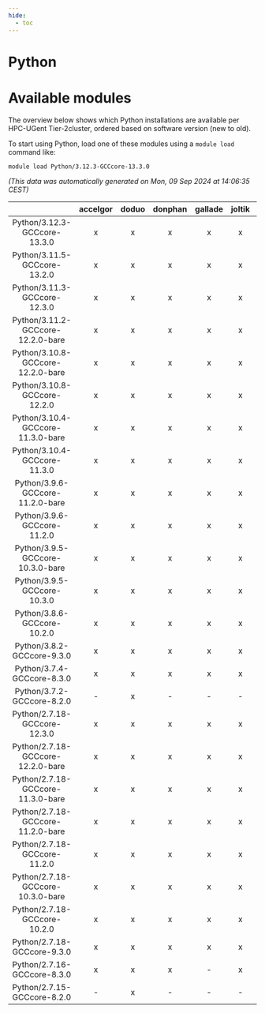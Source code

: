 ```yaml
---
hide:
  - toc
---
```


Python
======

# Available modules


The overview below shows which Python installations are available per HPC-UGent Tier-2cluster, ordered based on software version (new to old).

To start using Python, load one of these modules using a `module load` command like:

```shell
module load Python/3.12.3-GCCcore-13.3.0
```

*(This data was automatically generated on Mon, 09 Sep 2024 at 14:06:35 CEST)*  

| |accelgor|doduo|donphan|gallade|joltik|shinx|skitty|
| :---: | :---: | :---: | :---: | :---: | :---: | :---: | :---: |
|Python/3.12.3-GCCcore-13.3.0|x|x|x|x|x|x|x|
|Python/3.11.5-GCCcore-13.2.0|x|x|x|x|x|x|x|
|Python/3.11.3-GCCcore-12.3.0|x|x|x|x|x|x|x|
|Python/3.11.2-GCCcore-12.2.0-bare|x|x|x|x|x|x|x|
|Python/3.10.8-GCCcore-12.2.0-bare|x|x|x|x|x|x|x|
|Python/3.10.8-GCCcore-12.2.0|x|x|x|x|x|x|x|
|Python/3.10.4-GCCcore-11.3.0-bare|x|x|x|x|x|x|x|
|Python/3.10.4-GCCcore-11.3.0|x|x|x|x|x|x|x|
|Python/3.9.6-GCCcore-11.2.0-bare|x|x|x|x|x|x|x|
|Python/3.9.6-GCCcore-11.2.0|x|x|x|x|x|-|x|
|Python/3.9.5-GCCcore-10.3.0-bare|x|x|x|x|x|-|x|
|Python/3.9.5-GCCcore-10.3.0|x|x|x|x|x|-|x|
|Python/3.8.6-GCCcore-10.2.0|x|x|x|x|x|-|x|
|Python/3.8.2-GCCcore-9.3.0|x|x|x|x|x|-|x|
|Python/3.7.4-GCCcore-8.3.0|x|x|x|x|x|-|x|
|Python/3.7.2-GCCcore-8.2.0|-|x|-|-|-|-|-|
|Python/2.7.18-GCCcore-12.3.0|x|x|x|x|x|x|x|
|Python/2.7.18-GCCcore-12.2.0-bare|x|x|x|x|x|x|x|
|Python/2.7.18-GCCcore-11.3.0-bare|x|x|x|x|x|-|x|
|Python/2.7.18-GCCcore-11.2.0-bare|x|x|x|x|x|-|x|
|Python/2.7.18-GCCcore-11.2.0|x|x|x|x|x|-|x|
|Python/2.7.18-GCCcore-10.3.0-bare|x|x|x|x|x|-|x|
|Python/2.7.18-GCCcore-10.2.0|x|x|x|x|x|-|x|
|Python/2.7.18-GCCcore-9.3.0|x|x|x|x|x|-|x|
|Python/2.7.16-GCCcore-8.3.0|x|x|x|-|x|-|x|
|Python/2.7.15-GCCcore-8.2.0|-|x|-|-|-|-|-|
